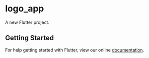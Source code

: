 # logo_app

A new Flutter project.

## Getting Started

For help getting started with Flutter, view our online
[documentation](https://flutter.io/).

